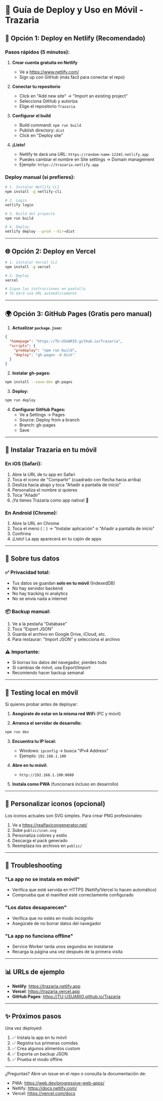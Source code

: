 # 📱 Guía de Deploy y Uso en Móvil - Trazaria

## 🚀 Opción 1: Deploy en Netlify (Recomendado)

### Pasos rápidos (5 minutos):

1. **Crear cuenta gratuita en Netlify**
   - Ve a https://www.netlify.com/
   - Sign up con GitHub (más fácil para conectar el repo)

2. **Conectar tu repositorio**
   - Click en "Add new site" → "Import an existing project"
   - Selecciona GitHub y autoriza
   - Elige el repositorio `Trazaria`

3. **Configurar el build**
   - Build command: `npm run build`
   - Publish directory: `dist`
   - Click en "Deploy site"

4. **¡Listo!**
   - Netlify te dará una URL: `https://random-name-12345.netlify.app`
   - Puedes cambiar el nombre en Site settings → Domain management
   - Ejemplo: `https://trazaria.netlify.app`

### Deploy manual (si prefieres):

```bash
# 1. Instalar Netlify CLI
npm install -g netlify-cli

# 2. Login
netlify login

# 3. Build del proyecto
npm run build

# 4. Deploy
netlify deploy --prod --dir=dist
```

---

## 🌐 Opción 2: Deploy en Vercel

```bash
# 1. Instalar Vercel CLI
npm install -g vercel

# 2. Deploy
vercel

# Sigue las instrucciones en pantalla
# Te dará una URL automáticamente
```

---

## 🌍 Opción 3: GitHub Pages (Gratis pero manual)

1. **Actualizar `package.json`:**

```json
{
  "homepage": "https://TU-USUARIO.github.io/Trazaria",
  "scripts": {
    "predeploy": "npm run build",
    "deploy": "gh-pages -d dist"
  }
}
```

2. **Instalar gh-pages:**

```bash
npm install --save-dev gh-pages
```

3. **Deploy:**

```bash
npm run deploy
```

4. **Configurar GitHub Pages:**
   - Ve a Settings → Pages
   - Source: Deploy from a branch
   - Branch: gh-pages
   - Save

---

## 📱 Instalar Trazaria en tu móvil

### En iOS (Safari):

1. Abre la URL de tu app en Safari
2. Toca el icono de "Compartir" (cuadrado con flecha hacia arriba)
3. Desliza hacia abajo y toca "Añadir a pantalla de inicio"
4. Personaliza el nombre si quieres
5. Toca "Añadir"
6. ¡Ya tienes Trazaria como app nativa! 🎉

### En Android (Chrome):

1. Abre la URL en Chrome
2. Toca el menú (⋮) → "Instalar aplicación" o "Añadir a pantalla de inicio"
3. Confirma
4. ¡Listo! La app aparecerá en tu cajón de apps

---

## 💾 Sobre tus datos

### ✅ **Privacidad total:**
- Tus datos se guardan **solo en tu móvil** (IndexedDB)
- No hay servidor backend
- No hay tracking ni analytics
- No se envía nada a internet

### 📦 **Backup manual:**
1. Ve a la pestaña "Database"
2. Toca "Export JSON"
3. Guarda el archivo en Google Drive, iCloud, etc.
4. Para restaurar: "Import JSON" y selecciona el archivo

### ⚠️ **Importante:**
- Si borras los datos del navegador, pierdes todo
- Si cambias de móvil, usa Export/Import
- Recomiendo hacer backup semanal

---

## 🔧 Testing local en móvil

Si quieres probar antes de deployar:

1. **Asegúrate de estar en la misma red WiFi** (PC y móvil)

2. **Arranca el servidor de desarrollo:**
```bash
npm run dev
```

3. **Encuentra tu IP local:**
   - Windows: `ipconfig` → busca "IPv4 Address"
   - Ejemplo: `192.168.1.100`

4. **Abre en tu móvil:**
   - `http://192.168.1.100:8080`

5. **Instala como PWA** (funcionará incluso en desarrollo)

---

## 🎨 Personalizar iconos (opcional)

Los iconos actuales son SVG simples. Para crear PNG profesionales:

1. Ve a https://realfavicongenerator.net/
2. Sube `public/icon.svg`
3. Personaliza colores y estilo
4. Descarga el pack generado
5. Reemplaza los archivos en `public/`

---

## 🐛 Troubleshooting

### "La app no se instala en móvil"
- Verifica que esté servida en HTTPS (Netlify/Vercel lo hacen automático)
- Comprueba que el manifest esté correctamente configurado

### "Los datos desaparecen"
- Verifica que no estés en modo incógnito
- Asegúrate de no borrar datos del navegador

### "La app no funciona offline"
- Service Worker tarda unos segundos en instalarse
- Recarga la página una vez después de la primera visita

---

## 📊 URLs de ejemplo

- **Netlify**: https://trazaria.netlify.app
- **Vercel**: https://trazaria.vercel.app
- **GitHub Pages**: https://TU-USUARIO.github.io/Trazaria

---

## ✨ Próximos pasos

Una vez deployed:

1. ✅ Instala la app en tu móvil
2. ✅ Registra tus primeras comidas
3. ✅ Crea algunos alimentos custom
4. ✅ Exporta un backup JSON
5. ✅ Prueba el modo offline

---

¿Preguntas? Abre un issue en el repo o consulta la documentación de:
- PWA: https://web.dev/progressive-web-apps/
- Netlify: https://docs.netlify.com/
- Vercel: https://vercel.com/docs
